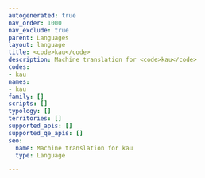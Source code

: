 ```yaml
---
autogenerated: true
nav_order: 1000
nav_exclude: true
parent: Languages
layout: language
title: <code>kau</code>
description: Machine translation for <code>kau</code>
codes:
- kau
names:
- kau
family: []
scripts: []
typology: []
territories: []
supported_apis: []
supported_qe_apis: []
seo:
  name: Machine translation for kau
  type: Language

---
```


